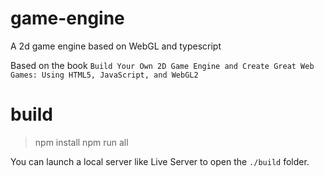 # game-engine

A 2d game engine based on WebGL and typescript

Based on the book `Build Your Own 2D Game Engine and Create Great Web Games: Using HTML5, JavaScript, and WebGL2`

# build

> npm install
> npm run all

You can launch a local server like Live Server to open the `./build` folder.
